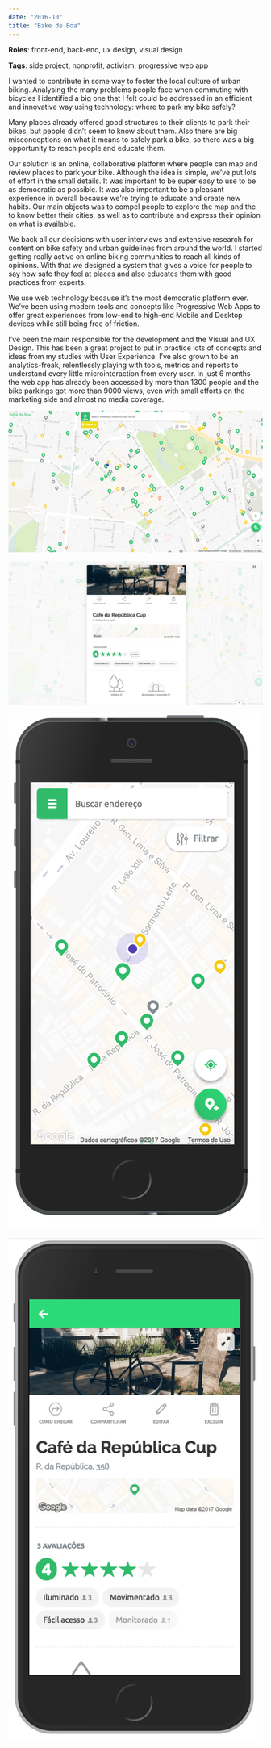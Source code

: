 ```yaml
---
date: "2016-10"
title: "Bike de Boa"
---
```


**Roles**: front-end, back-end, ux design, visual design

**Tags**: side project, nonprofit, activism, progressive web app


I wanted to contribute in some way to foster the local culture of urban biking. Analysing the many problems people face when commuting with bicycles I identified a big one that I felt could be addressed in an efficient and innovative way using technology: where to park my bike safely?

Many places already offered good structures to their clients to park their bikes, but people didn’t seem to know about them. Also there are big misconceptions on what it means to safely park a bike, so there was a big opportunity to reach people and educate them.

Our solution is an online, collaborative platform where people can map and review places to park your bike. Although the idea is simple, we’ve put lots of effort in the small details. It was important to be super easy to use to be as democratic as possible. It was also important to be a pleasant experience in overall because we're trying to educate and create new habits. Our main objects was to compel people to explore the map and the to know better their cities, as well as to contribute and express their opinion on what is available.

We back all our decisions with user interviews and extensive research for content on bike safety and urban guidelines from around the world. I started getting really active on online biking communities to reach all kinds of opinions. With that we designed a system that gives a voice for people to say how safe they feel at places and also educates them with good practices from experts.

We use web technology because it’s the most democratic platform ever. We’ve been using modern tools and concepts like Progressive Web Apps to offer great experiences from low-end to high-end Mobile and Desktop devices while still being free of friction.
 
I’ve been the main responsible for the development and the Visual and UX Design. This has been a great project to put in practice lots of concepts and ideas from my studies with User Experience. I’ve also grown to be an analytics-freak, relentlessly playing with tools, metrics and reports to understand every little microinteraction from every user. In just 6 months the web app has already been accessed by more than 1300 people and the bike parkings got more than 9000 views, even with small efforts on the marketing side and almost no media coverage.


![](./desktop2.png)

![](./desktop_details.png)

![](./mobile.png)

![](./mobile_details2.png)
